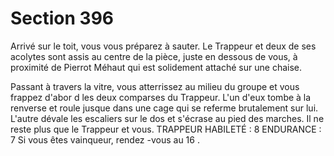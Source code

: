 # Section 396

Arrivé sur le toit, vous vous préparez à sauter. Le  Trappeur et deux de ses acolytes sont
assis au centre de la pièce, juste en dessous de vous, à proximité de Pierrot Méhaut qui
est solidement attaché sur une chaise.

Passant à travers la vitre, vous atterrissez au milieu du groupe et vous frappez d'abor d les
deux comparses du Trappeur. L'un d'eux tombe à la renverse et roule jusque dans une
cage qui se referme brutalement sur lui. L'autre dévale les escaliers sur le dos et s'écrase
au pied des marches. Il ne reste plus que le Trappeur et vous.
TRAPPEUR   HABILETÉ : 8 ENDURANCE : 7
Si vous êtes vainqueur, rendez -vous au  16 .